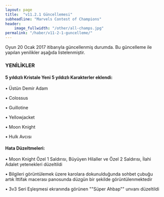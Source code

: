 ```yaml
---
layout: page
title:  "v11.2.1 Güncellemesi"
subheadline: "Marvels Contest of Champions"
header:
    image_fullwidth: "/other/all-champs.jpg"
permalink: "/haber/v11-2-1-guncelleme/"    
---
```


Oyun 20 Ocak 2017 itibarıyla güncellenmiş durumda. Bu güncelleme ile yapılan yenilikler aşağıda listelenmiştir.

### YENİLİKLER

#### 5 yıldızlı Kristale Yeni 5 yıldızlı Karakterler eklendi:

• Üstün Demir Adam

• Colossus

• Guillotine

• Yellowjacket

• Moon Knight

• Hulk Avcısı

#### Hata Düzeltmeleri:

• Moon Knight Özel 1 Saldırısı, Büyüyen Hilaller ve Özel 2 Saldırısı, İlahi Adalet yetenekleri düzeltildi

• Bilgileri görüntülemek üzere karolara dokunulduğunda sohbet çubuğu artık İttifak macerası panosunda düzgün bir şekilde görüntülenmektedir

• 3v3 Seri Eşleşmesi ekranında görünen ""Süper Ahbap"" unvanı düzeltildi
